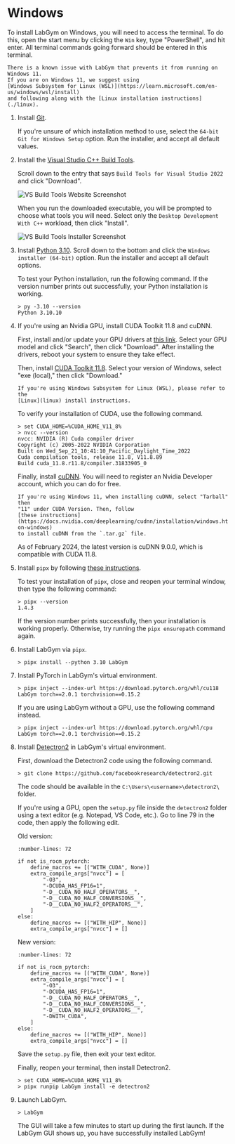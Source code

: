 # Windows

To install LabGym on Windows, you will need to access the terminal. To do this,
open the start menu by clicking the `Win` key, type "PowerShell", and hit
enter. All terminal commands going forward should be entered in this terminal.

```{warning}
There is a known issue with LabGym that prevents it from running on Windows 11. 
If you are on Windows 11, we suggest using 
[Windows Subsystem for Linux (WSL)](https://learn.microsoft.com/en-us/windows/wsl/install) 
and following along with the [Linux installation instructions](./linux).
```

1. Install [Git][]. 

   If you're unsure of which installation method to use, select the `64-bit Git
   for Windows Setup` option. Run the installer, and accept all default values.

2. Install the [Visual Studio C++ Build Tools][]. 

   Scroll down to the entry that says `Build Tools for Visual Studio 2022` and
   click "Download". 

   ![VS Build Tools Website Screenshot][]
   
   When you run the downloaded executable, you will be prompted to choose what
   tools you will need. Select only the `Desktop Development With C++` 
   workload, then click "Install".

   ![VS Build Tools Installer Screenshot][]

3. Install [Python 3.10][]. Scroll down to the bottom and click the `Windows
   installer (64-bit)` option. Run the installer and accept all default
   options.

   To test your Python installation, run the following command. If the version
   number prints out successfully, your Python installation is working.

   ```pwsh-session
   > py -3.10 --version
   Python 3.10.10
   ```

4. If you're using an Nvidia GPU, install CUDA Toolkit 11.8 and cuDNN.

   First, install and/or update your GPU drivers at
   [this link](https://www.nvidia.com/Download/index.aspx). Select your GPU
   model and click "Search", then click "Download". After installing the
   drivers, reboot your system to ensure they take effect.

   Then, install [CUDA Toolkit 11.8](https://developer.nvidia.com/cuda-11-8-0-download-archive?target_os=Windows&target_arch=x86_64).
   Select your version of Windows, select "exe (local)," then click "Download."

   ```{warning}
   If you're using Windows Subsystem for Linux (WSL), please refer to the 
   [Linux](linux) install instructions.
   ```

   To verify your installation of CUDA, use the following command.

   ```pwsh-session
   > set CUDA_HOME=%CUDA_HOME_V11_8%
   > nvcc --version
   nvcc: NVIDIA (R) Cuda compiler driver
   Copyright (c) 2005-2022 NVIDIA Corporation
   Built on Wed_Sep_21_10:41:10_Pacific_Daylight_Time_2022
   Cuda compilation tools, release 11.8, V11.8.89
   Build cuda_11.8.r11.8/compiler.31833905_0
   ```

   Finally, install [cuDNN](https://developer.nvidia.com/cudnn-downloads?target_os=Windows&target_arch=x86_64). 
   You will need to register an Nvidia Developer account, which you can do for
   free.

   ```{important}
   If you're using Windows 11, when installing cuDNN, select "Tarball" then 
   "11" under CUDA Version. Then, follow
   [these instructions](https://docs.nvidia.com/deeplearning/cudnn/installation/windows.html#installing-on-windows)
   to install cuDNN from the `.tar.gz` file.
   ```

   As of February 2024, the latest version is cuDNN 9.0.0, which is compatible
   with CUDA 11.8.


4. Install `pipx` by following 
   [these instructions](https://pipx.pypa.io/stable/installation/).
   
   To test your installation of `pipx`, close and reopen your terminal window,
   then type the following command:

   ```pwsh-session
   > pipx --version
   1.4.3
   ```
   If the version number prints successfully, then your installation is working
   properly. Otherwise, try running the `pipx ensurepath` command again.

5. Install LabGym via `pipx`.
   
   ```pwsh-session
   > pipx install --python 3.10 LabGym
   ```

6. Install PyTorch in LabGym's virtual environment.

   ```pwsh-session
   > pipx inject --index-url https://download.pytorch.org/whl/cu118 LabGym torch==2.0.1 torchvision==0.15.2
   ```

   If you are using LabGym without a GPU, use the following command instead.

   ```pwsh-session
   > pipx inject --index-url https://download.pytorch.org/whl/cpu LabGym torch==2.0.1 torchvision==0.15.2
   ```

6. Install [Detectron2][] in LabGym's virtual environment.
   
   First, download the Detectron2 code using the following command.

   ```pwsh-session
   > git clone https://github.com/facebookresearch/detectron2.git
   ```
   The code should be available in the `C:\Users\<username>\detectron2\`
   folder.

   If you're using a GPU, open the `setup.py` file inside the `detectron2` 
   folder using a text editor (e.g. Notepad, VS Code, etc.). Go to line 79 in 
   the code, then apply the following edit.

   Old version:
   ```{code} python
   :number-lines: 72

   if not is_rocm_pytorch:
       define_macros += [("WITH_CUDA", None)]
       extra_compile_args["nvcc"] = [
           "-O3",
           "-DCUDA_HAS_FP16=1",
           "-D__CUDA_NO_HALF_OPERATORS__",
           "-D__CUDA_NO_HALF_CONVERSIONS__",
           "-D__CUDA_NO_HALF2_OPERATORS__",
       ]
   else:
       define_macros += [("WITH_HIP", None)]
       extra_compile_args["nvcc"] = []
   ```
   New version:
   ```{code} python
   :number-lines: 72

   if not is_rocm_pytorch:
       define_macros += [("WITH_CUDA", None)]
       extra_compile_args["nvcc"] = [
           "-O3",
           "-DCUDA_HAS_FP16=1",
           "-D__CUDA_NO_HALF_OPERATORS__",
           "-D__CUDA_NO_HALF_CONVERSIONS__",
           "-D__CUDA_NO_HALF2_OPERATORS__",
           "-DWITH_CUDA",
       ]
   else:
       define_macros += [("WITH_HIP", None)]
       extra_compile_args["nvcc"] = []
   ```
   Save the `setup.py` file, then exit your text editor.

   Finally, reopen your terminal, then install Detectron2.
   
   ```pwsh-session
   > set CUDA_HOME=%CUDA_HOME_V11_8%
   > pipx runpip LabGym install -e detectron2
   ```

7. Launch LabGym.

   ```pwsh-session
   > LabGym
   ```
   
   The GUI will take a few minutes to start up during the first launch. If the 
   LabGym GUI shows up, you have successfully installed LabGym!


[Git]: https://git-scm.com/download/win
[Visual Studio C++ Build Tools]: https://visualstudio.microsoft.com/downloads/#build-tools-for-visual-studio-2022
[VS Build Tools Website Screenshot]: /_static/vs-build-tools-website.png
[VS Build Tools Installer Screenshot]: /_static/vs-build-tools-installer.png
[Python 3.10]: https://www.python.org/downloads/release/python-31011/
[Detectron2]: https://github.com/facebookresearch/detectron2
